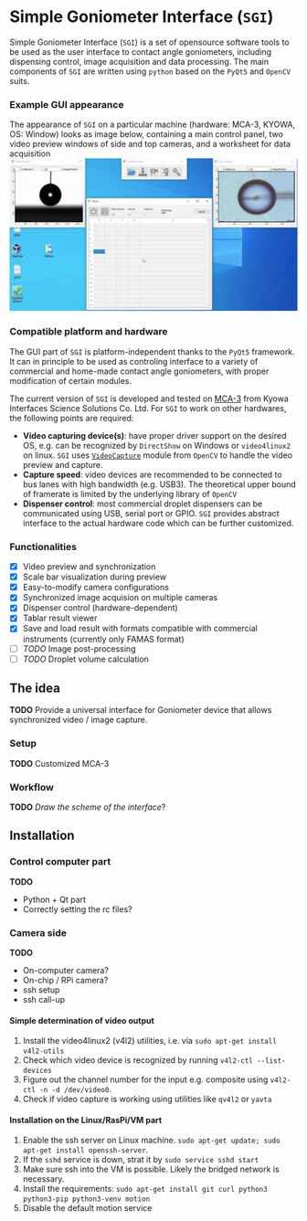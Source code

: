 # Simple Goniometer Interface (`SGI`)

Simple Goniometer Interface (`SGI`) is a set of opensource software tools to be
used as the user interface to contact angle goniometers, including
dispensing control, image acquisition and data processing. The main components 
of `SGI` are written using `python` based on the `PyQt5` and `OpenCV` suits.

### Example GUI appearance 
The appearance of `SGI` on a particular machine (hardware: MCA-3, KYOWA, OS: Window) looks as image below, 
containing a main control panel, two video preview windows of side and top cameras, and a worksheet for data acquisition
![Main UI](img/main-ui.png "Example UI of SGI")

### Compatible platform and hardware
The GUI part of `SGI` is platform-independent thanks to the `PyQt5` framework. It can in principle to be used as 
controling interface to a variety of commercial and home-made contact angle goniometers, with proper modification of 
certain modules. 

The current version of `SGI` is developed and tested on [MCA-3](http://face-kyowa.com/en/products/mca3/spec.html) 
from Kyowa Interfaces Science Solutions Co. Ltd. For `SGI` to work on other hardwares, the following points are required:
- **Video capturing device(s)**: have proper driver support on the desired OS, 
e.g. can be recognized by `DirectShow` on Windows or `video4linux2` on linux. 
`SGI` uses [`VideoCapture`](https://docs.opencv.org/3.4/d8/dfe/classcv_1_1VideoCapture.html) module from `OpenCV` to handle the video preview and capture.
- **Capture speed**: video devices are recommended to be connected to bus lanes with high bandwidth (e.g. USB3). 
The theoretical upper bound of framerate is limited by the underlying library of `OpenCV`
- **Dispenser control**: most commercial droplet dispensers can be communicated using USB, serial port or GPIO. 
`SGI` provides abstract interface to the actual hardware code which can be further customized. 

### Functionalities
- [x] Video preview and synchronization
- [x] Scale bar visualization during preview
- [x] Easy-to-modify camera configurations
- [x] Synchronized image acquision on multiple cameras
- [x] Dispenser control (hardware-dependent)
- [x] Tablar result viewer
- [x] Save and load result with formats compatible with commercial instruments (currently only FAMAS format)
- [ ] *TODO* Image post-processing
- [ ] *TODO* Droplet volume calculation

## The idea
**TODO** Provide a universal interface for Goniometer device that allows synchronized video / image capture.
### Setup
**TODO** Customized MCA-3
### Workflow
**TODO** *Draw the scheme of the interface*?

## Installation
### Control computer part
**TODO** 
- Python + Qt part
- Correctly setting the rc files?
### Camera side
**TODO** 
- On-computer camera?
- On-chip / RPi camera?
- ssh setup
- ssh call-up
#### Simple determination of video output 
1. Install the video4linux2 (v4l2) utilities, i.e. via `sudo apt-get install v4l2-utils`
2. Check which video device is recognized by running `v4l2-ctl --list-devices`
3. Figure out the channel number for the input e.g. composite using
   `v4l2-ctl -n -d /dev/video0`. 
4. Check if video capture is working using utilities like `qv4l2` or `yavta`

#### Installation on the Linux/RasPi/VM part
1. Enable the ssh server on Linux machine. `sudo apt-get update; sudo apt-get install openssh-server`. 
2. If the `sshd` service is down, strat it by `sudo service sshd start`
3. Make sure ssh into the VM is possible. Likely the bridged network is necessary.
4. Install the requirements: `sudo apt-get install git curl python3 python3-pip python3-venv motion`
5. Disable the default motion service 
